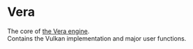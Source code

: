 # Vera
The core of [the Vera engine](https://github.com/Coddeus/vera).  
Contains the Vulkan implementation and major user functions.